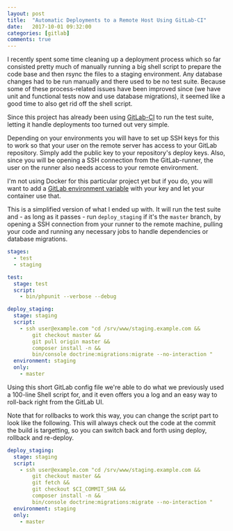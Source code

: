 ```yaml
---
layout: post
title:  "Automatic Deployments to a Remote Host Using GitLab-CI"
date:   2017-10-01 09:32:00
categories: [gitlab]
comments: true
---
```


I recently spent some time cleaning up a deployment process which so far consisted pretty much of manually running a big shell script to prepare the code base and then rsync the files to a staging environment. Any database changes had to be run manually and there used to be no test suite. Because some of these process-related issues have been improved since (we have unit and functional tests now and use database migrations), it seemed like a good time to also get rid off the shell script.

<!--more-->

Since this project has already been using [GitLab-CI](https://about.gitlab.com/features/gitlab-ci-cd/) to run the test suite, letting it handle deployments too turned out very simple.

Depending on your environments you will have to set up SSH keys for this to work so that your user on the remote server has access to your GitLab repository. Simply add the public key to your repository's deploy keys. Also, since you will be opening a SSH connection from the GitLab-runner, the user on the runner also needs access to your remote environment.

I'm not using Docker for this particular project yet but if you do, you will want to add a [GitLab environment variable](https://docs.gitlab.com/ce/administration/environment_variables.html) with your key and let your container use that.

This is a simplified version of what I ended up with. It will run the test suite and - as long as it passes - run `deploy_staging` if it's the `master` branch, by opening a SSH connection from your runner to the remote machine, pulling your code and running any necessary jobs to handle dependencies or database migrations.

```yaml
stages:
  - test
  - staging

test:
  stage: test
  script:
    - bin/phpunit --verbose --debug

deploy_staging:
  stage: staging
  script:
    - ssh user@example.com "cd /srv/www/staging.example.com &&
        git checkout master &&
        git pull origin master &&
        composer install -n &&
        bin/console doctrine:migrations:migrate --no-interaction "
  environment: staging
  only:
    - master
```

Using this short GitLab config file we're able to do what we previously used a 100-line Shell script for, and it even offers you a log and an easy way to roll-back right from the GitLab UI.

Note that for rollbacks to work this way, you can change the script part to look like the following. This will always check out the code at the commit the build is targetting, so you can switch back and forth using deploy, rollback and re-deploy.

```yaml
deploy_staging:
  stage: staging
  script:
    - ssh user@example.com "cd /srv/www/staging.example.com &&
        git checkout master &&
        git fetch &&
        git checkout $CI_COMMIT_SHA &&
        composer install -n &&
        bin/console doctrine:migrations:migrate --no-interaction "
  environment: staging
  only:
    - master
```
